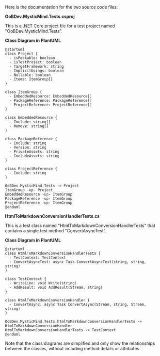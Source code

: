 Here is the documentation for the two source code files:

**OoBDev.MysticMind.Tests.csproj**

This is a .NET Core project file for a test project named "OoBDev.MysticMind.Tests".

**Class Diagram in PlantUML**

```plantuml
@startuml
class Project {
  - isPackable: boolean
  - isTestProject: boolean
  - TargetFramework: string
  - ImplicitUsings: boolean
  - Nullable: boolean
  - Items: ItemGroup[]
}

class ItemGroup {
  - EmbeddedResource: EmbeddedResource[]
  - PackageReference: PackageReference[]
  - ProjectReference: ProjectReference[]
}

class EmbeddedResource {
  - Include: string[]
  - Remove: string[]
}

class PackageReference {
  - Include: string
  - Version: string
  - PrivateAssets: string
  - IncludeAssets: string
}

class ProjectReference {
  - Include: string
}

OoBDev.MysticMind.Tests -> Project
ItemGroup -up- Project
EmbeddedResource -up- ItemGroup
PackageReference -up- ItemGroup
ProjectReference -up- ItemGroup
@enduml
```

**HtmlToMarkdownConversionHandlerTests.cs**

This is a test class named "HtmlToMarkdownConversionHandlerTests" that contains a single test method "ConvertAsyncTest".

**Class Diagram in PlantUML**

```plantuml
@startuml
class HtmlToMarkdownConversionHandlerTests {
  - TestContext: TestContext
  - ConvertAsyncTest: async Task ConvertAsyncTest(string, string, string)
}

class TestContext {
  - WriteLine: void Write(string)
  - AddResult: void AddResult(Stream, string)
}

class HtmlToMarkdownConversionHandler {
  - ConvertAsync: async Task ConvertAsync(Stream, string, Stream, string)
}

OoBDev.MysticMind.Tests.htmlToMarkdownConversionHandlerTests -> HtmlToMarkdownConversionHandler
HtmlToMarkdownConversionHandlerTests -> TestContext
@enduml
```

Note that the class diagrams are simplified and only show the relationships between the classes, without including method details or attributes.
